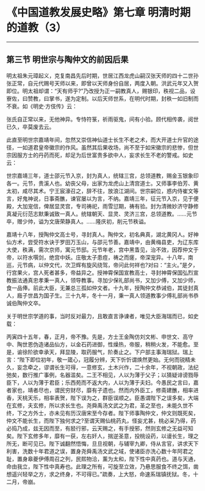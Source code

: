 # 《中国道教发展史略》第七章 明清时期的道教（3）

------

## 第三节 明世宗与陶仲文的前因后果

明太祖朱元璋起义，克复南昌先后时期，世居江西龙虎山嗣汉张天师的四十二世孙张正常，自元代赐号天师以来，即曾以天师身份自居，两度入朝。洪武元年又入贺即位。明太祖却谓：“天有师乎?”乃改授为正一嗣教真人，赐银印，秩视二品，设寮佐，曰赞教，曰掌书，遂为定制。以后天师世系，在明代时期，封秩一如旧制而不衰。如《明史·方伎传》云：

张氏自正常以来，无他神异。专恃符箓，祈雨驱鬼，间有小验。顾代相传袭，阅世已久，卒莫废去云。

此直至明世宗嘉靖年间，忽然又崇信神仙道士长生不老之术，而大开道士升官的途径，一如道君皇帝徽宗的作风。虽然其后果收场，尚不至于如宋徽宗的悲惨，但世宗因服方士的丹药而死，却足为后世富贵多欲中人，妄求长生不老的警戒。如史云：

世宗嘉靖三年，道士邵元节入京，封为真人，统辖三宫，总领道教，赐金玉银象印各一。元节，贵溪人也。幼丧父母，出家为龙虎山上清宫道士。又师事李伯芳、黄太初，咸尽其术。宁王宸濠召之，辞不往，放浪江湖间。世宗嗣位，惑内侍崔文等言，好鬼神说，日事斋醮，谏官屡以为言，不纳。嘉靖三年，征元节入京，见于便殿，大加宠信，俾居显灵宫，专司祷祀，雨雪愆期，祷有验。封为清微妙济守静修真凝元衍范志默秉诚致一真人。统辖朝天、显灵、灵济三宫，总领道教。……元节卒，赠少帅，谥为文唐荣静真人。……隆庆初，削元节秩谥。

嘉靖十八年，授陶仲文高士号，寻封真人。陶仲文，初名典真，湖北黄冈人。好神仙方术，尝受符水诀于罗田万玉山，与邵元节善。嘉靖中，由黄梅县吏，为辽东库大使，秩满，需次京师，寓元节邸。元节年老，宫中黑眚见，治不效，因荐仲文于帝，以符水噀剑，绝宫中妖。庄敬太子患痘，祷之而瘥，帝深宠异。十八年，南巡，元节病，以仲文代，次卫辉有旋风绕驾，帝问此何祥也?对曰：“主火。”是夕，行宫果火，宫人死者甚多，帝益异之。授神霄保国宣教高士，寻封神霄保国弘烈宣教振法通真忠孝秉一真人，领导教事。寻加少保礼部尚书，又加少傅，又加少师，食一品俸。前此大臣，无兼总三孤如仲文者。十九年，授陶仲文恭诫伯，其徒封真人，廕子世昌为国子生。三十九年，冬十一月，秉一真人领道教事少傅礼部尚书恭诚伯陶仲文卒。

关于明世宗学道的事，当时反对最力，且敢直言诤谏者，唯见大臣海瑞而已，如史载：

丙寅四十五年，春，正月，帝不豫。先是，方士王金陶仿刘文彬、申世文、高守中、陶世恩伪造诸品仙方，以金石药进御，性燥热，帝服，稍稍火发，不能愈。至是，谕徐阶欲幸承天，拜显陵，取药服气，阶奏止之。下户部主事海瑞狱。瑞上言：“陛下即位初年，敬一箴心，冠履分辨，天下忻忻谓焕然更始。无何而锐精未久，妄念牵之，谬谓长生可得，一意修玄，土木兴作，二十余年，不视朝政，法纪弛矣，数行推广事例，名器滥矣。二王不相见，人以为薄于父子；以猜疑诽谤戮辱臣下，人以为薄于君臣；乐西苑而不返大内，人以为薄于夫妇。今愚民之言曰，嘉者家也，靖者尽也，谓民穷财尽，靡有孑遗也。然而内外臣工，修斋建醮，相率进香，天桃天乐，相率表贺，陛下误为之，群臣误顺之。臣愚谓陛下之误多矣，大端在玄修，夫玄修，所以求长生也。尧舜禹汤文武之为君，圣之至也，未能久世不终，下之方外士，亦未见有历汉唐宋至今存者。陛下师事陶仲文，仲文则既死矣，仲文不能长生，而陛下独何求之?至谓天赐仙桃药丸，怪妄尤甚，桃必采乃得，药必捣乃成，兹无因而至，有胫行邪，云天赐之，有手授邪，然则玄修之无益可知矣。陛下玄修多年，靡有一获，左右奸人，揣逆圣意，投桃设药，以谩长生，理之所无，断可见已。陛下诚翻然悟悔，旦旦视朝，与辅宰九卿，侍从言官，讲求天下利害，洗数十年君道之误，置身尧舜禹汤文武之域，使诸臣亦洗心数十年阿君之耻，置身皋夔伊傅周召之列，民熙物洽，薰为太和，陛下性中真药也。道与天通，命由我立，陛下性中真寿也。此理之所有，可旋至立效，乃悬思服食不终之饵，凿想遥兴轻举之方，求之终身，不可得已。”疏奏，上大怒，命速系瑞镇抚狱。冬，十二月，帝崩。

